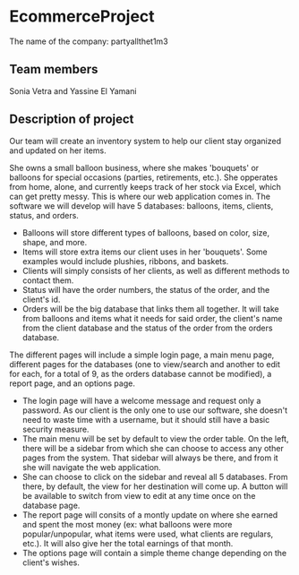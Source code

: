 # EcommerceProject
The name of the company: partyallthet1m3

## Team members
Sonia Vetra and Yassine El Yamani

## Description of project
Our team will create an inventory system to help our client stay organized and updated on her items.

She owns a small balloon business, where she makes 'bouquets' or balloons for special occasions (parties, retirements, etc.). She opperates from home, alone, and currently keeps track of her stock via Excel, which can get pretty messy. This is where our web application comes in.
The software we will develop will have 5 databases: balloons, items, clients, status, and orders.
  - Balloons will store different types of balloons, based on color, size, shape, and more.
  - Items will store extra items our client uses in her 'bouquets'. Some examples would include plushies, ribbons, and       baskets.
  - Clients will simply consists of her clients, as well as different methods to contact them.
  - Status will have the order numbers, the status of the order, and the client's id.
  - Orders will be the big database that links them all together. It will take from balloons and items what it needs for     said order, the client's name from the client database and the status of the order from the orders database.

The different pages will include a simple login page, a main menu page, different pages for the databases (one to view/search and another to edit for each, for a total of 9, as the orders database cannot be modified), a report page, and an options page.
  - The login page will have a welcome message and request only a password. As our client is the only one to use our         software, she doesn't need to waste time with a username, but it should still have a basic security measure.
  - The main menu will be set by default to view the order table. On the left, there will be a sidebar from which she can     choose to access any other pages from the system. That sidebar will always be there, and from it she will navigate the     web application.
  - She can choose to click on the sidebar and reveal all 5 databases. From there, by default, the view for her destination   will come up. A button will be available to switch from view to edit at any time once on the database page.
  - The report page will consits of a montly update on where she earned and spent the most money (ex: what balloons were     more popular/unpopular, what items were used, what clients are regulars, etc.). It will also give her the total earnings   of that month.
  - The options page will contain a simple theme change depending on the client's wishes.
